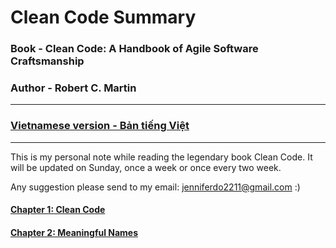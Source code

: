 # Clean Code Summary
### Book - Clean Code: A Handbook of Agile Software Craftsmanship
### Author - Robert C. Martin

***
### [Vietnamese version - Bản tiếng Việt](https://github.com/jenniferdo2211/Clean-Code-Summary/tree/master/Vietnamese%20version)
***

This is my personal note while reading the legendary book Clean Code. It will be updated on Sunday, once a week or once every two week.

Any suggestion please send to my email: jenniferdo2211@gmail.com :)

#### [Chapter 1: Clean Code](https://github.com/jenniferdo2211/Clean-Code-Summary/blob/master/English%20version/chapter1-clean-code.md)
#### [Chapter 2: Meaningful Names](https://github.com/jenniferdo2211/Clean-Code-Summary/blob/master/English%20version/chapter2-meaningful-names.md)
